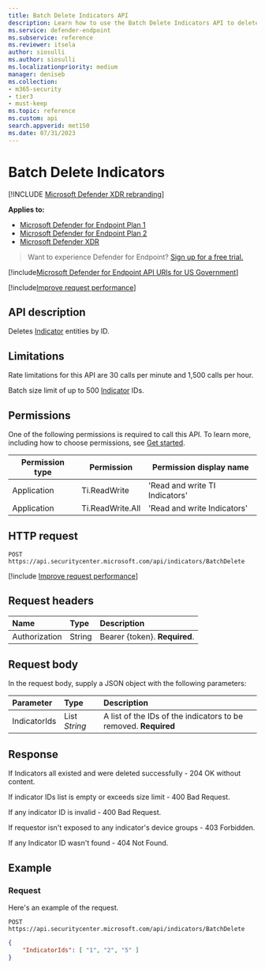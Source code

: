 ```yaml
---
title: Batch Delete Indicators API
description: Learn how to use the Batch Delete Indicators API to delete indicator entities by ID in Microsoft Defender for Endpoint.
ms.service: defender-endpoint
ms.subservice: reference
ms.reviewer: itsela
author: siosulli
ms.author: siosulli
ms.localizationpriority: medium
manager: deniseb
ms.collection: 
- m365-security
- tier3
- must-keep
ms.topic: reference
ms.custom: api
search.appverid: met150
ms.date: 07/31/2023
---
```


# Batch Delete Indicators

[!INCLUDE [Microsoft Defender XDR rebranding](../../includes/microsoft-defender.md)]

**Applies to:**
- [Microsoft Defender for Endpoint Plan 1](https://go.microsoft.com/fwlink/p/?linkid=2154037)
- [Microsoft Defender for Endpoint Plan 2](https://go.microsoft.com/fwlink/p/?linkid=2154037)
- [Microsoft Defender XDR](https://go.microsoft.com/fwlink/?linkid=2118804)

> Want to experience Defender for Endpoint? [Sign up for a free trial.](https://signup.microsoft.com/create-account/signup?products=7f379fee-c4f9-4278-b0a1-e4c8c2fcdf7e&ru=https://aka.ms/MDEp2OpenTrial?ocid=docs-wdatp-exposedapis-abovefoldlink)

[!include[Microsoft Defender for Endpoint API URIs for US Government](../../includes/microsoft-defender-api-usgov.md)]

[!include[Improve request performance](../../includes/improve-request-performance.md)]


## API description

Deletes [Indicator](ti-indicator.md) entities by ID.

## Limitations

Rate limitations for this API are 30 calls per minute and 1,500 calls per hour.

Batch size limit of up to 500 [Indicator](ti-indicator.md) IDs.

## Permissions

One of the following permissions is required to call this API. To learn more, including how to choose permissions, see [Get started](apis-intro.md).

| Permission type | Permission | Permission display name |
|---|---|---|
| Application | Ti.ReadWrite | 'Read and write TI Indicators' |
| Application | Ti.ReadWrite.All | 'Read and write Indicators' |

## HTTP request

```http
POST https://api.securitycenter.microsoft.com/api/indicators/BatchDelete
```

[!include [Improve request performance](../../includes/improve-request-performance.md)]

## Request headers

Name|Type|Description
:---|:---|:---
Authorization | String | Bearer {token}. **Required**.

## Request body

In the request body, supply a JSON object with the following parameters:

|Parameter|Type|Description|
|:---|:---|:---|
|IndicatorIds|List *String* |A list of the IDs of the indicators to be removed. **Required**|

## Response

If Indicators all existed and were deleted successfully - 204 OK without content.

If indicator IDs list is empty or exceeds size limit - 400 Bad Request.

If any indicator ID is invalid - 400 Bad Request.

If requestor isn't exposed to any indicator's device groups - 403 Forbidden.

If any Indicator ID wasn't found - 404 Not Found.

## Example

### Request

Here's an example of the request.

```http
POST https://api.securitycenter.microsoft.com/api/indicators/BatchDelete
```


```json
{
	"IndicatorIds": [ "1", "2", "5" ]
}
```
